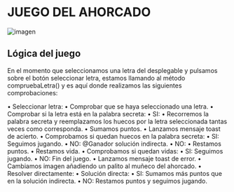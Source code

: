 # JUEGO DEL AHORCADO

![imagen](https://user-images.githubusercontent.com/74626123/209367230-4f8500f0-b851-46ba-8c07-54486a82f23a.jpg)

## Lógica del juego
En el momento que seleccionamos una letra del desplegable y pulsamos sobre el botón seleccionar letra, estamos llamando al método compruebaLetra() y es aquí donde realizamos las siguientes comprobaciones:

• Seleccionar letra:
  • Comprobar que se haya seleccionado una letra.
  • Comprobar si la letra está en la palabra secreta:
  • SI:
    • Recorremos la palabra secreta y reemplazamos los huecos por la letra seleccionada tantas veces como corresponda.
    • Sumamos puntos.
    • Lanzamos mensaje toast de acierto.
    • Comprobamos si quedan huecos en la palabra secreta:
      • SI: Seguimos jugando.
      • NO: @Ganador solución indirecta.
  • NO:
  • Restamos puntos.
  • Restamos vida.
  • Comprobamos si quedan vidas:
    • SI: Seguimos jugando.
    • NO: Fin del juego.
  • Lanzamos mensaje toast de error.
  • Cambiamos imagen añadiendo un palito al muñeco del ahorcado.
• Resolver directamente:
  • Solución directa:
    • SI: Sumamos más puntos que en la solución indirecta.
    • NO: Restamos puntos y seguimos jugando.
